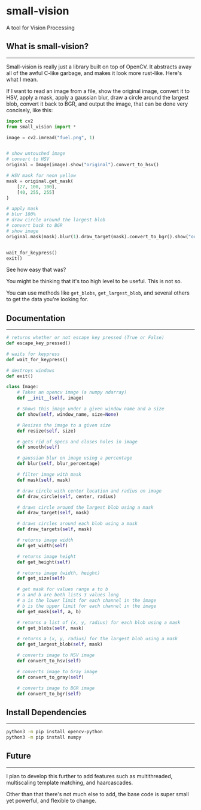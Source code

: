 # small-vision
A tool for Vision Processing

## What is small-vision?
---

Small-vision is really just a library built on top of OpenCV. It abstracts away all of the awful C-like garbage, and makes it look more rust-like. Here's what I mean.

If I want to read an image from a file, show the original image, convert it to HSV, apply a mask, apply a gaussian blur, draw a circle around the largest blob, convert it back to BGR, and output the image, that can be done very concisely, like this:
```python
import cv2
from small_vision import *

image = cv2.imread("fuel.png", 1)


# show untouched image
# convert to HSV
original = Image(image).show("original").convert_to_hsv()

# HSV mask for neon yellow
mask = original.get_mask(
    [27, 100, 100],
    [40, 255, 255]
)

# apply mask
# blur 100%
# draw circle around the largest blob
# convert back to BGR
# show image
original.mask(mask).blur(1).draw_target(mask).convert_to_bgr().show("output")


wait_for_keypress()
exit()
```

See how easy that was?


You might be thinking that it's too high level to be useful. This is not so.

You can use methods like `get_blobs`, `get_largest_blob`, and several others to get the data you're looking for.

## Documentation
---

```python
# returns whether or not escape key pressed (True or False)
def escape_key_pressed()

# waits for keypress
def wait_for_keypress()

# destroys windows
def exit()

class Image:    
    # Takes an opencv image (a numpy ndarray)
    def __init__(self, image)

    # Shows this image under a given window name and a size
    def show(self, window_name, size=None)

    # Resizes the image to a given size
    def resize(self, size)

    # gets rid of specs and closes holes in image
    def smooth(self)

    # gaussian blur on image using a percentage
    def blur(self, blur_percentage)

    # filter image with mask
    def mask(self, mask)

    # draw circle with center location and radius on image
    def draw_circle(self, center, radius)

    # draws circle around the largest blob using a mask
    def draw_target(self, mask)

    # draws circles around each blob using a mask
    def draw_targets(self, mask)

    # returns image width
    def get_width(self)

    # returns image height
    def get_height(self)

    # returns image (width, height)
    def get_size(self)

    # get mask for values range a to b
    # a and b are both lists 3 values long
    # a is the lower limit for each channel in the image
    # b is the upper limit for each channel in the image
    def get_mask(self, a, b)

    # returns a list of (x, y, radius) for each blob using a mask
    def get_blobs(self, mask)

    # returns a (x, y, radius) for the largest blob using a mask
    def get_largest_blob(self, mask)

    # converts image to HSV image
    def convert_to_hsv(self)

    # converts image to Gray image
    def convert_to_gray(self)

    # converts image to BGR image
    def convert_to_bgr(self)
```

## Install Dependencies
---
```bash
python3 -m pip install opencv-python
python3 -m pip install numpy
```

## Future
---
I plan to develop this further to add features such as multithreaded, multiscaling template matching, and haarcascades.

Other than that there's not much else to add, the base code is super small yet powerful, and flexible to change.
